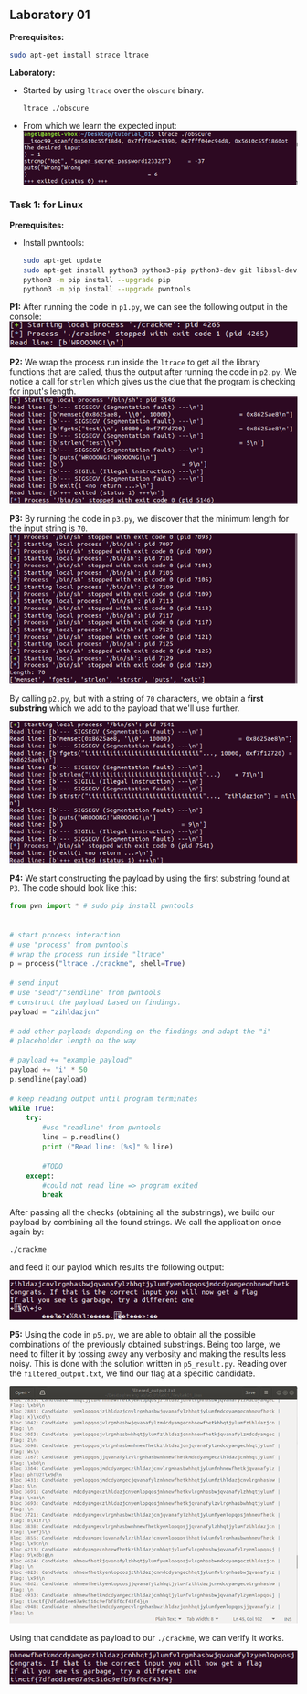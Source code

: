 ## Laboratory 01

**Prerequisites:**

```bash
sudo apt-get install strace ltrace
```

**Laboratory:**

- Started by using `ltrace` over the `obscure` binary.
  
  ```bash
  ltrace ./obscure
  ```

- From which we learn the expected input:
   ![Photo containing clues to the expected input](ss/obscure.png)

### Task 1: for Linux

**Prerequisites:**

- Install pwntools: 
  
  ```bash
  sudo apt-get update
  sudo apt-get install python3 python3-pip python3-dev git libssl-dev libffi-dev build-essential
  python3 -m pip install --upgrade pip
  python3 -m pip install --upgrade pwntools
  ```

**P1:** After running the code in `p1.py`, we can see the following output in the console:
![Photo containing output from p1.py](ss/p1.png)

**P2:** We wrap the process run inside the `ltrace` to get all the library functions that are called, thus the output after running the code in `p2.py`. We notice a call for `strlen` which gives us the clue that the program is checking for input's length. 
![Photo containing output from p2.py](ss/p2.png)

**P3:** By running the code in `p3.py`, we discover that the minimum length for the input string is `70`. 
![Photo containing output from p3.py](ss/p3.png)

By calling `p2.py`, but with a string of `70` characters, we obtain a **first substring** which we add to the payload that we'll use further.

![Photo containing p4.py output](ss/p4.png)

**P4:** We start constructing the payload by using the first substring found at `P3`. The code should look like this: 

```python
from pwn import * # sudo pip install pwntools


# start process interaction
# use "process" from pwntools
# wrap the process run inside "ltrace"
p = process("ltrace ./crackme", shell=True)

# send input
# use "send"/"sendline" from pwntools
# construct the payload based on findings.
payload = "zihldazjcn"

# add other payloads depending on the findings and adapt the "i"
# placeholder length on the way

# payload += "example_payload"
payload += 'i' * 50
p.sendline(payload)

# keep reading output until program terminates
while True:
    try:
        #use "readline" from pwntools
        line = p.readline()
        print ("Read line: [%s]" % line)

        #TODO
    except:
        #could not read line => program exited
        break
```

After passing all the checks (obtaining all the substrings), we build our payload by combining all the found strings. We call the application once again by:

```bash
./crackme
```

and feed it our paylod which results the following output:

![Image containing the output of p4.py](ss/p4_final.png)

**P5:** Using the code in `p5.py`, we are able to obtain all the possible combinations of the previously obtained substrings. Being too large, we need to filter it by tossing away any verbosity and making the results less noisy. This is done with the solution written in `p5_result.py`. Reading over the `filtered_output.txt`, we find our flag at a specific candidate. 

![Photo containing the filtered output, identifying the flag](ss/filtered_output.png)

Using that candidate as payload to our `./crackme`, we can verify it works.

![Photo proof of valid candidate](ss/p5_final.png)


